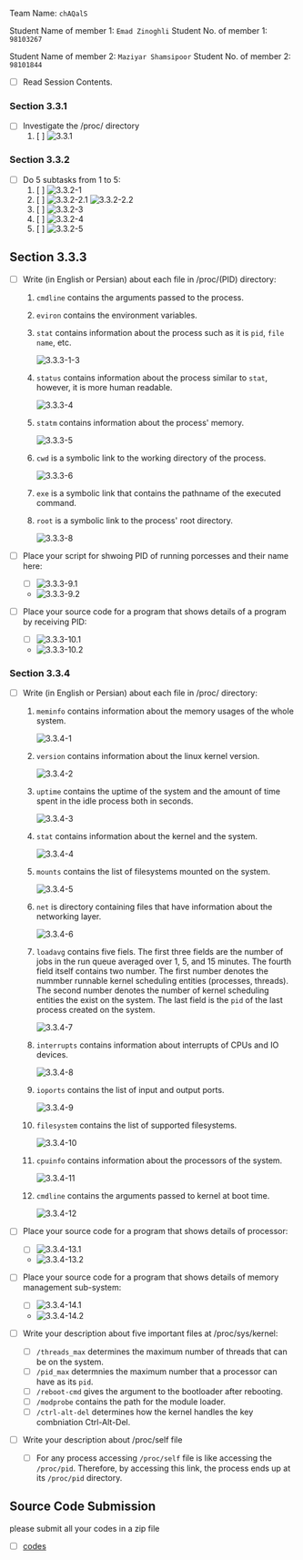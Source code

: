 Team Name: `chAQalS`

Student Name of member 1: `Emad Zinoghli`
Student No. of member 1: `98103267`

Student Name of member 2: `Maziyar Shamsipoor`
Student No. of member 2: `98101844`

- [ ] Read Session Contents.

### Section 3.3.1
- [ ] Investigate the /proc/ directory
    1. [ ] ![3.3.1](https://github.com/alxelr2014/Notes/blob/oslab/3.3.1.png)

### Section 3.3.2

- [ ] Do 5 subtasks from 1 to 5:
    1. [ ] ![3.3.2-1](https://github.com/alxelr2014/Notes/blob/oslab/3.3.2-1.png)
    1. [ ] ![3.3.2-2.1](https://github.com/alxelr2014/Notes/blob/oslab/3.3.2-2.1.png)
    ![3.3.2-2.2](https://github.com/alxelr2014/Notes/blob/oslab/3.3.2-2.2.png)
    1. [ ] ![3.3.2-3](https://github.com/alxelr2014/Notes/blob/oslab/3.3.2-3.png)
    1. [ ] ![3.3.2-4](https://github.com/alxelr2014/Notes/blob/oslab/3.3.2-4.png)
    1. [ ] ![3.3.2-5](https://github.com/alxelr2014/Notes/blob/oslab/3.3.2-5.png)

## Section 3.3.3

- [ ] Write (in English or Persian) about each file in /proc/(PID) directory:
    1. `cmdline` contains the arguments passed to the process.
    1. `eviron` contains the environment variables.
    1. `stat` contains information about the process such as it is `pid`, `file name`, etc.
    
        ![3.3.3-1-3](https://github.com/alxelr2014/Notes/blob/oslab/3.3.3-1-3.png)
    
    1. `status` contains information about the process similar to `stat`, however, it is more human readable.
        
        ![3.3.3-4](https://github.com/alxelr2014/Notes/blob/oslab/3.3.3-1-4.png)
    1. `statm` contains information about the process' memory.

        ![3.3.3-5](https://github.com/alxelr2014/Notes/blob/oslab/3.3.3-5.png)
    1. `cwd` is a symbolic link to the working directory of the process.

        ![3.3.3-6](https://github.com/alxelr2014/Notes/blob/oslab/3.3.3-6.png)
    1. `exe` is a symbolic link that contains the pathname of the executed command. 
    1. `root` is a symbolic link to the process' root directory.

        ![3.3.3-8](https://github.com/alxelr2014/Notes/blob/oslab/3.3.3-8.png)

- [ ] Place your script for shwoing PID of running porcesses and their name here:
    - [ ] ![3.3.3-9.1](https://github.com/alxelr2014/Notes/blob/oslab/3.3.3-9.1.png)

    -    ![3.3.3-9.2](https://github.com/alxelr2014/Notes/blob/oslab/3.3.3-9.2.png)

- [ ] Place your source code for a program that shows details of a program by receiving PID:
    - [ ] ![3.3.3-10.1](https://github.com/alxelr2014/Notes/blob/oslab/3.3.3-10.1.png)

    -    ![3.3.3-10.2](https://github.com/alxelr2014/Notes/blob/oslab/3.3.3-10.2.png)

### Section 3.3.4

- [ ] Write (in English or Persian) about each file in /proc/ directory:
    1. `meminfo` contains information about the memory usages of the whole system.

        ![3.3.4-1](https://github.com/alxelr2014/Notes/blob/oslab/3.3.4-1.png)
    1. `version` contains information about the linux kernel version.

        ![3.3.4-2](https://github.com/alxelr2014/Notes/blob/oslab/3.3.4-2.png)
    1. `uptime` contains the uptime of the system and the amount of time spent in the idle process both in seconds.

        ![3.3.4-3](https://github.com/alxelr2014/Notes/blob/oslab/3.3.4-3.png)

    1. `stat` contains information about the kernel and the system.

        ![3.3.4-4](https://github.com/alxelr2014/Notes/blob/oslab/3.3.4-4.png)
    1. `mounts` contains the list of filesystems mounted on the system.

        ![3.3.4-5](https://github.com/alxelr2014/Notes/blob/oslab/3.3.4-5.png)
    1. `net` is directory containing files that have information about the networking layer.

        ![3.3.4-6](https://github.com/alxelr2014/Notes/blob/oslab/3.3.4-6.png)

    1. `loadavg` contains five fiels. The first three fields are the number of jobs in the run queue averaged over 1, 5, and 15 minutes. The fourth field itself contains two number. The first number denotes the nummber runnable kernel scheduling entities (processes, threads). The second number denotes the number of kernel scheduling entities the exist on the system. The last field is the `pid` of the last process created on the system.

        ![3.3.4-7](https://github.com/alxelr2014/Notes/blob/oslab/3.3.4-7.png)
    1. `interrupts` contains information about interrupts of CPUs and IO devices.

        ![3.3.4-8](https://github.com/alxelr2014/Notes/blob/oslab/3.3.4-8.png)
    1. `ioports` contains the list of input and output ports.

        ![3.3.4-9](https://github.com/alxelr2014/Notes/blob/oslab/3.3.4-9.png)
    1. `filesystem` contains the list of supported filesystems.

        ![3.3.4-10](https://github.com/alxelr2014/Notes/blob/oslab/3.3.4-10.png)
    1. `cpuinfo` contains information about the processors of the system.

        ![3.3.4-11](https://github.com/alxelr2014/Notes/blob/oslab/3.3.4-11.png)
    1. `cmdline` contains the arguments passed to kernel at boot time.

        ![3.3.4-12](https://github.com/alxelr2014/Notes/blob/oslab/3.3.4-12.png)

- [ ] Place your source code for a program that shows details of processor:
    - [ ] ![3.3.4-13.1](https://github.com/alxelr2014/Notes/blob/oslab/3.3.4-13.1.png)

    -    ![3.3.4-13.2](https://github.com/alxelr2014/Notes/blob/oslab/3.3.4-13.2.png)

- [ ] Place your source code for a program that shows details of memory management sub-system:
    - [ ] ![3.3.4-14.1](https://github.com/alxelr2014/Notes/blob/oslab/3.3.4-14.1.png)

    -    ![3.3.4-14.2](https://github.com/alxelr2014/Notes/blob/oslab/3.3.3-14.2.png)

- [ ] Write your description about five important files at /proc/sys/kernel:
    - [ ] `/threads_max` determines the maximum number of threads that can be on the system.
    - [ ] `/pid_max` determnies the maximum number that a processor can have as its `pid`.
    - [ ] `/reboot-cmd` gives the argument to the bootloader after rebooting.
    - [ ] `/modprobe` contains the path for the module loader.
    - [ ] `/ctrl-alt-del` determines how the kernel handles the key combniation Ctrl-Alt-Del.

- [ ] Write your description about /proc/self file
    - [ ] For any process accessing `/proc/self` file is like accessing the `/proc/pid`. Therefore, by accessing this link, the process ends up at its `/proc/pid` directory.


## Source Code Submission

please submit all your codes in a zip file

 - [ ] [codes](https://github.com/alxelr2014/Notes/blob/oslab/codes.zip)
